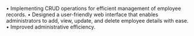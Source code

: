 • Implementing CRUD operations for efficient management of employee records.
• Designed a user-friendly web interface that enables administrators to add, view, update, and delete employee
details with ease.
• Improved administrative efficiency.
